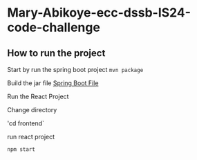 # Mary-Abikoye-ecc-dssb-IS24-code-challenge

## How to run the project

Start by run the spring boot project
`mvn package`

Build  the jar file [Spring Boot File](src/main/java/com/product/productwebtracker/ProductWebTrackerApplication.java)

Run the React Project

Change directory 

'cd frontend`

run react project

`npm start`
